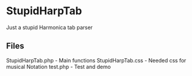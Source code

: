 # StupidHarpTab
Just a stupid Harmonica tab parser

## Files

StupidHarpTab.php - Main functions
StupidHarpTab.css - Needed css for musical Notation
test.php - Test and demo
